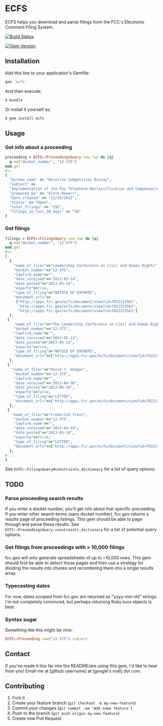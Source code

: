 # ECFS

ECFS helps you download and parse filings from the FCC's Electronic Comment Filing System.

[![Build Status](https://travis-ci.org/adelevie/ecfs.png?branch=master)](https://travis-ci.org/adelevie/ecfs)

[![Gem Version](https://badge.fury.io/rb/ecfs.png)](http://badge.fury.io/rb/ecfs)

## Installation

Add this line to your application's Gemfile:

```ruby
gem 'ecfs'
```

And then execute:

```sh
$ bundle
```

Or install it yourself as:

```sh
$ gem install ecfs
```

## Usage

### Get info about a proceeding

```ruby
proceeding = ECFS::ProceedingsQuery.new.tap do |q|
  q.eq("docket_number", "12-375")
end.get
#=>
{
  "bureau_name" => "Wireline Competition Bureau",
  "subject" => 
  "Implementation of the Pay Telephone Reclassification and Compensation Provisions of the Telecommunications Act of 1996 et al.",
  "prepared_by" => "Aleta.Bowers",
  "date_created" => "12/26/2012",
  "status" => "Open",
  "total_filings" => "292",
  "filings_in_last_30_days" => "58"
}
```

### Get filings

```ruby
filings = ECFS::FilingsQuery.new.tap do |q|
  q.eq("docket_number", "12-375")
end.get
#=> 
[
  {
    "name_of_filer"=>"Leadership Conference on Civil and Human Rights",
    "docket_number"=>"12-375",
    "lawfirm_name"=>"",
    "date_received"=>"2013-05-14",
    "date_posted"=>"2013-05-14",
    "exparte"=>true,
    "type_of_filing"=>"NOTICE OF EXPARTE",
    "document_urls"=>
     ["http://apps.fcc.gov/ecfs/document/view?id=7022313561",
      "http://apps.fcc.gov/ecfs/document/view?id=7022313562",
      "http://apps.fcc.gov/ecfs/document/view?id=7022313563"]
  },
 {
    "name_of_filer"=>"The Leadership Conference on Civil and Human Rights",
    "docket_number"=>"12-375",
    "lawfirm_name"=>"",
    "date_received"=>"2013-05-13",
    "date_posted"=>"2013-05-13",
    "exparte"=>true,
    "type_of_filing"=>"NOTICE OF EXPARTE",
    "document_urls"=>["http://apps.fcc.gov/ecfs/document/view?id=7022313134"]
  },
 {
   "name_of_filer"=>"David J. Hodges",
    "docket_number"=>"12-375",
    "lawfirm_name"=>"",
    "date_received"=>"2013-04-30",
    "date_posted"=>"2013-05-10",
    "exparte"=>false,
    "type_of_filing"=>"LETTER",
    "document_urls"=>["http://apps.fcc.gov/ecfs/document/view?id=7022312052"]
  },
 {
   "name_of_filer"=>"Frederick Trons",
    "docket_number"=>"12-375",
    "lawfirm_name"=>"",
    "date_received"=>"2013-04-29",
    "date_posted"=>"2013-05-10",
    "exparte"=>false,
    "type_of_filing"=>"LETTER",
    "document_urls"=>["http://apps.fcc.gov/ecfs/document/view?id=7022312047"]
  },
# ...
}
```

See `ECFS::FilingsQuery#constraints_dictionary` for a list of query options.

## TODO

### Parse proceeding search results

If you enter a docket number, you'll get info about that specific proceeding. If you enter other search terms (sans docket number), fcc.gov returns a results page of proceeding listings. This gem should be able to page through and parse these results. See `ECFS::ProceedingsQuery.constraints_dictionary` for a list of potential query options.

### Get filings from proceedings with > 10,000 filings

fcc.gov will only generate spreadsheets of up to ~10,000 rows. This gem should first be able to detect those pages and then use a strategy for dividing the results into chunks and recombining them into a single results array.

### Typecasting dates

For now, dates scraped from fcc.gov are returned as "yyyy-mm-dd" strings. I'm not completely convinced, but perhaps returning Ruby `Date` objects is best.

### Syntax sugar

Something like this might be nice:

```ruby
ECFS::Proceeding.new("12-375").subject
```

## Contact

If you've made it this far into the README/are using this gem, I'd like to hear from you! Email me at [github username] at [google's mail] dot com.

## Contributing

1. Fork it
2. Create your feature branch (`git checkout -b my-new-feature`)
3. Commit your changes (`git commit -am 'Add some feature'`)
4. Push to the branch (`git push origin my-new-feature`)
5. Create new Pull Request
